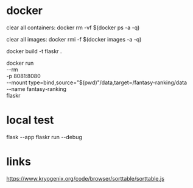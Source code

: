 # docker

clear all containers:
docker rm -vf $(docker ps -a -q)

clear all images:
docker rmi -f $(docker images -a -q)

docker build -t flaskr .

docker run \
    --rm \
    -p 8081:8080 \
    --mount type=bind,source="$(pwd)"/data,target=/fantasy-ranking/data \
    --name fantasy-ranking \
    flaskr

# local test

flask --app flaskr run --debug

# links

https://www.kryogenix.org/code/browser/sorttable/sorttable.js
